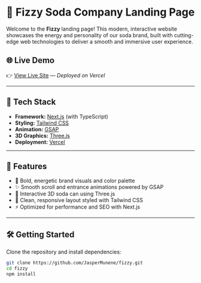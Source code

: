 # 🥤 Fizzy Soda Company Landing Page

Welcome to the **Fizzy** landing page! This modern, interactive website showcases the energy and personality of our soda brand, built with cutting-edge web technologies to deliver a smooth and immersive user experience.

## 🌐 Live Demo

👉 [View Live Site](https://fizzrush.com) — *Deployed on Vercel*

---

## 🚀 Tech Stack

- **Framework:** [Next.js](https://nextjs.org/) (with TypeScript)
- **Styling:** [Tailwind CSS](https://tailwindcss.com/)
- **Animation:** [GSAP](https://gsap.com/)
- **3D Graphics:** [Three.js](https://threejs.org/)
- **Deployment:** [Vercel](https://vercel.com)

---

## 🎯 Features

- 🍒 Bold, energetic brand visuals and color palette
- ✨ Smooth scroll and entrance animations powered by GSAP
- 🧊 Interactive 3D soda can using Three.js
- 🧼 Clean, responsive layout styled with Tailwind CSS
- ⚡ Optimized for performance and SEO with Next.js

---

## 🛠️ Getting Started

Clone the repository and install dependencies:

```bash
git clone https://github.com/JasperMunene/fizzy.git
cd fizzy
npm install

